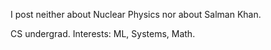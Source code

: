 I post neither about Nuclear Physics nor about Salman Khan.

CS undergrad. Interests: ML, Systems, Math.

